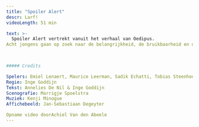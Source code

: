 ```yaml
---
title: "Spoiler Alert"
descr: Larf!
videoLength: 51 min

text: >-
  Spoiler Alert vertrekt vanuit het verhaal van Oedipus.  
Acht jongens gaan op zoek naar de belangrijkheid, de bruikbaarheid en de onvoorwaardelijkheid van hun relatie met hun ma. Geen klassiek verhaal, maar een pak anekdotes, stoere verhalen, verloren liefdes en dilemma’s.

‍

##### Credits

Spelers: Emiel Lenaert, Maurice Leerman, Sadik Echatti, Tobias Steenhout, Jaak Daemen, Stan Vertommen, Manos Siozos, Emmanuel Schutyser, Joppe De Campeneere  
Regie: Inge Goddijn  
Tekst: Annelies De Nil & Inge Goddijn  
Scenografie: Marrigje Spoelstra  
Muziek: Kenji Minogue  
Affichebeeld: Jan-Sebastiaan Degeyter

Opname video doorAchiel Van den Abeele
---
```

